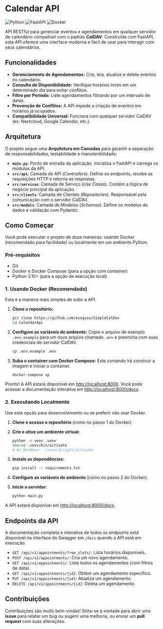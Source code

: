 # Calendar API

![Python](https://img.shields.io/badge/Python-3.10%2B-blue?style=for-the-badge&logo=python)
![FastAPI](https://img.shields.io/badge/FastAPI-Modern-green?style=for-the-badge&logo=fastapi)
![Docker](https://img.shields.io/badge/Docker-Ready-blue?style=for-the-badge&logo=docker)

API RESTful para gerenciar eventos e agendamentos em qualquer servidor de calendário compatível com o padrão **CalDAV**. Construída com FastAPI, esta API oferece uma interface moderna e fácil de usar para interagir com seus calendários.

## Funcionalidades

- **Gerenciamento de Agendamentos:** Crie, leia, atualize e delete eventos no calendário.
- **Consulta de Disponibilidade:** Verifique horários livres em um determinado dia para evitar conflitos.
- **Filtro por Período:** Liste agendamentos filtrando por um intervalo de datas.
- **Prevenção de Conflitos:** A API impede a criação de eventos em horários já ocupados.
- **Compatibilidade Universal:** Funciona com qualquer servidor CalDAV (ex: Nextcloud, Google Calendar, etc.).

## Arquitetura

O projeto segue uma **Arquitetura em Camadas** para garantir a separação de responsabilidades, testabilidade e manutenibilidade:

-   **`main.py`**: Ponto de entrada da aplicação. Inicializa o FastAPI e carrega os módulos da API.
-   **`src/api`**: Camada de API (*Controllers*). Define os endpoints, recebe as requisições HTTP e retorna as respostas.
-   **`src/services`**: Camada de Serviço (*Use Cases*). Contém a lógica de negócio principal da aplicação.
-   **`src/clients`**: Camada de Clientes (*Repositories*). Responsável pela comunicação com o servidor CalDAV.
-   **`src/models`**: Camada de Modelos (*Schemas*). Define os modelos de dados e validação com Pydantic.

## Como Começar

Você pode executar o projeto de duas maneiras: usando Docker (recomendado para facilidade) ou localmente em um ambiente Python.

### Pré-requisitos

- Git
- Docker e Docker Compose (para a opção com container)
- Python 3.10+ (para a opção de execução local)

### 1. Usando Docker (Recomendado)

Esta é a maneira mais simples de subir a API.

1.  **Clone o repositório:**
    ```bash
    git clone https://github.com/euoguss/SimpleCalDav
    cd CalendarApi
    ```

2.  **Configure as variáveis de ambiente:**
    Copie o arquivo de exemplo `.env.example` para um novo arquivo chamado `.env` e preencha com suas credenciais do servidor CalDAV.
    ```bash
    cp .env.example .env
    ```

3.  **Suba o container com Docker Compose:**
    Este comando irá construir a imagem e iniciar o container.
    ```bash
    docker-compose up
    ```

Pronto! A API estará disponível em [http://localhost:8000](http://localhost:8000). Você pode acessar a documentação interativa em [http://localhost:8000/docs](http://localhost:8000/docs).

### 2. Executando Localmente

Use esta opção para desenvolvimento ou se preferir não usar Docker.

1.  **Clone e acesse o repositório** (como no passo 1 do Docker).

2.  **Crie e ative um ambiente virtual:**
    ```bash
    python -m venv .venv
    source .venv/bin/activate
    # No Windows: .\venv\Scripts\activate
    ```

3.  **Instale as dependências:**
    ```bash
    pip install -r requirements.txt
    ```

4.  **Configure as variáveis de ambiente** (como no passo 2 do Docker).

5.  **Inicie o servidor:**
    ```bash
    python main.py
    ```

A API estará disponível em [http://localhost:8000/docs](http://localhost:8000/docs).

## Endpoints da API

A documentação completa e interativa de todos os endpoints está disponível na interface do Swagger em `/docs` quando a API está em execução.

- `GET /api/v1/appointments/free_slots/`: Lista horários disponíveis.
- `POST /api/v1/appointments/`: Cria um novo agendamento.
- `GET /api/v1/appointments/`: Lista todos os agendamentos (com filtros de data).
- `GET /api/v1/appointments/{id}`: Obtém um agendamento específico.
- `PUT /api/v1/appointments/{id}`: Atualiza um agendamento.
- `DELETE /api/v1/appointments/{id}`: Deleta um agendamento.

## Contribuições

Contribuições são muito bem-vindas! Sinta-se à vontade para abrir uma **issue** para relatar um bug ou sugerir uma melhoria, ou enviar um **pull request** com suas alterações.
